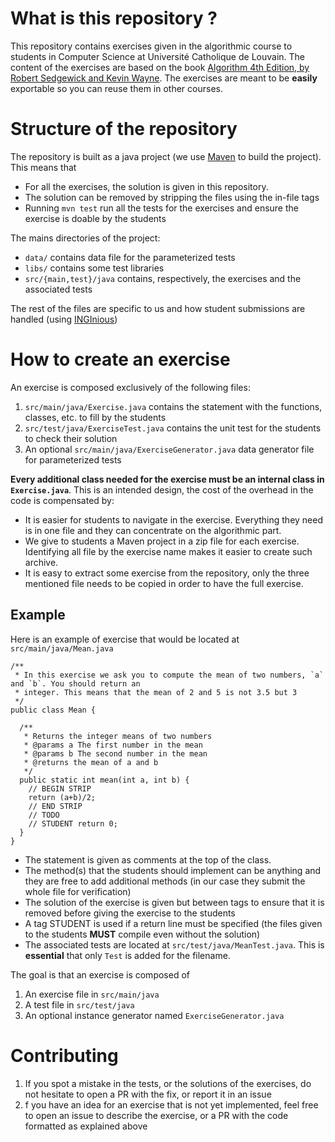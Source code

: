 # What is this repository ?

This repository contains exercises given in the algorithmic course to students in Computer Science at Université Catholique de Louvain.
The content of the exercises are based on the book [Algorithm 4th Edition, by Robert Sedgewick and Kevin Wayne](https://algs4.cs.princeton.edu/home/).
The exercises are meant to be **easily** exportable so you can reuse them in other courses.

# Structure of the repository

The repository is built as a java project (we use [Maven](https://maven.apache.org/index.html) to build the project). This means that
  - For all the exercises, the solution is given in this repository.
  - The solution can be removed by stripping the files using the in-file tags
  - Running `mvn test` run all the tests for the exercises and ensure the exercise is doable by the students
  
The mains directories of the project:
- `data/` contains data file for the parameterized tests
- `libs/` contains some test libraries
- `src/{main,test}/java` contains, respectively, the exercises and the associated tests

The rest of the files are specific to us and how student submissions are handled (using [INGInious](https://inginious.org/))

# How to create an exercise

An exercise is composed exclusively of the following files:
1. `src/main/java/Exercise.java` contains the statement with the functions, classes, etc. to fill by the students
2. `src/test/java/ExerciseTest.java` contains the unit test for the students to check their solution
3. An optional `src/main/java/ExerciseGenerator.java` data generator file for parameterized tests

**Every additional class needed for the exercise must be an internal class in `Exercise.java`**. This is an intended design, the cost of the overhead in
the code is compensated by:
- It is easier for students to navigate in the exercise. Everything they need is in one file and they can concentrate on the algorithmic part.
- We give to students a Maven project in a zip file for each exercise. Identifying all file by the exercise name makes it easier to create such archive.
- It is easy to extract some exercise from the repository, only the three mentioned file needs to be copied in order to have the full exercise.

## Example

Here is an example of exercise that would be located at `src/main/java/Mean.java`

```
/**
 * In this exercise we ask you to compute the mean of two numbers, `a` and `b`. You should return an
 * integer. This means that the mean of 2 and 5 is not 3.5 but 3
 */
public class Mean {
  
  /**
   * Returns the integer means of two numbers
   * @params a The first number in the mean
   * @params b The second number in the mean
   * @returns the mean of a and b
   */
  public static int mean(int a, int b) {
    // BEGIN STRIP
    return (a+b)/2;
    // END STRIP
    // TODO
    // STUDENT return 0;
  }
}
```

- The statement is given as comments at the top of the class.
- The method(s) that the students should implement can be anything and they are free to add additional methods (in our case they submit the whole file for verification)
- The solution of the exercise is given but between tags to ensure that it is removed before giving the exercise to the students
- A tag STUDENT is used if a return line must be specified (the files given to the students **MUST** compile even without the solution)
- The associated tests are located at `src/test/java/MeanTest.java`. This is **essential** that only `Test` is added for the filename.

The goal is that an exercise is composed of
1. An exercise file in `src/main/java`
2. A test file in `src/test/java`
3. An optional instance generator named `ExerciseGenerator.java`

# Contributing

1. If you spot a mistake in the tests, or the solutions of the exercises, do not hesitate to open a PR with the fix, or report it in an issue
2. f you have an idea for an exercise that is not yet implemented, feel free to open an issue to describe the exercise, or a PR with the code formatted as explained above

